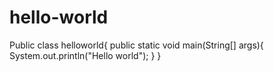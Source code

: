 # hello-world
Public class helloworld{
  public static void main(String[] args){
    System.out.println("Hello world");
  }
}
